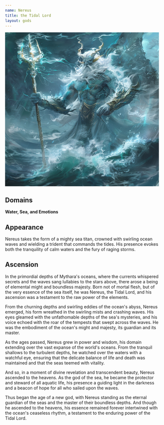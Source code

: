 ```yaml
---
name: Nereus
title: the Tidal Lord
layout: gods
---
```

![Nereus, the Tidal Lord](../images/narwhalofwar_Nereus_the_Tidal_Lord_takes_the_form_of_a_mighty_s_63a00c4e-afbd-4eb7-b0ff-a44b15288532.png)
## Domains
**Water, Sea, and Emotions**

## Appearance 

Nereus takes the form of a mighty sea titan, crowned with swirling ocean waves and wielding a trident that commands the tides. His presence evokes both the tranquility of calm waters and the fury of raging storms.


## Ascension
  
In the primordial depths of Mythara's oceans, where the currents whispered secrets and the waves sang lullabies to the stars above, there arose a being of elemental might and boundless majesty. Born not of mortal flesh, but of the very essence of the sea itself, he was Nereus, the Tidal Lord, and his ascension was a testament to the raw power of the elements.

From the churning depths and swirling eddies of the ocean's abyss, Nereus emerged, his form wreathed in the swirling mists and crashing waves. His eyes gleamed with the unfathomable depths of the sea's mysteries, and his voice echoed with the roar of the tempests that swept across the waves. He was the embodiment of the ocean's might and majesty, its guardian and its master.

As the ages passed, Nereus grew in power and wisdom, his domain extending over the vast expanse of the world's oceans. From the tranquil shallows to the turbulent depths, he watched over the waters with a watchful eye, ensuring that the delicate balance of life and death was maintained and that the seas teemed with vitality.

And so, in a moment of divine revelation and transcendent beauty, Nereus ascended to the heavens. As the god of the sea, he became the protector and steward of all aquatic life, his presence a guiding light in the darkness and a beacon of hope for all who sailed upon the waves.

Thus began the age of a new god, with Nereus standing as the eternal guardian of the seas and the master of their boundless depths. And though he ascended to the heavens, his essence remained forever intertwined with the ocean's ceaseless rhythm, a testament to the enduring power of the Tidal Lord.